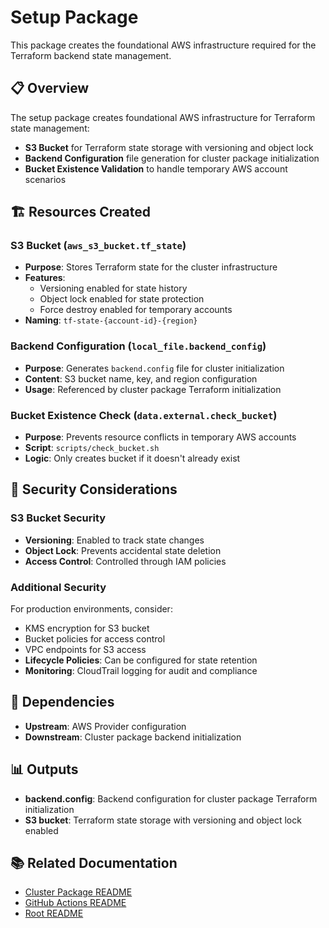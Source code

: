 # Setup Package

This package creates the foundational AWS infrastructure required for the Terraform backend state management.

## 📋 Overview

The setup package creates foundational AWS infrastructure for Terraform state management:

- **S3 Bucket** for Terraform state storage with versioning and object lock
- **Backend Configuration** file generation for cluster package initialization
- **Bucket Existence Validation** to handle temporary AWS account scenarios

## 🏗️ Resources Created

### S3 Bucket (`aws_s3_bucket.tf_state`)

- **Purpose**: Stores Terraform state for the cluster infrastructure
- **Features**:
  - Versioning enabled for state history
  - Object lock enabled for state protection
  - Force destroy enabled for temporary accounts
- **Naming**: `tf-state-{account-id}-{region}`

### Backend Configuration (`local_file.backend_config`)

- **Purpose**: Generates `backend.config` file for cluster initialization
- **Content**: S3 bucket name, key, and region configuration
- **Usage**: Referenced by cluster package Terraform initialization

### Bucket Existence Check (`data.external.check_bucket`)

- **Purpose**: Prevents resource conflicts in temporary AWS accounts
- **Script**: `scripts/check_bucket.sh`
- **Logic**: Only creates bucket if it doesn't already exist

## 🔐 Security Considerations

### S3 Bucket Security

- **Versioning**: Enabled to track state changes
- **Object Lock**: Prevents accidental state deletion
- **Access Control**: Controlled through IAM policies

### Additional Security

For production environments, consider:

- KMS encryption for S3 bucket
- Bucket policies for access control
- VPC endpoints for S3 access
- **Lifecycle Policies**: Can be configured for state retention
- **Monitoring**: CloudTrail logging for audit and compliance

## 🔄 Dependencies

- **Upstream**: AWS Provider configuration
- **Downstream**: Cluster package backend initialization

## 📊 Outputs

- **backend.config**: Backend configuration for cluster package Terraform initialization
- **S3 bucket**: Terraform state storage with versioning and object lock enabled

## 📚 Related Documentation

- [Cluster Package README](../cluster/README.md)
- [GitHub Actions README](../../.github/workflows/README.md)
- [Root README](../../README.md)
